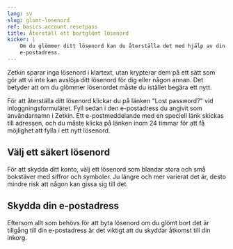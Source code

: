 ```yaml
---
lang: sv
slug: glomt-losenord
ref: basics.account.resetpass
title: Återställ ett bortglömt lösenord
kicker: |
    Om du glömmer ditt lösenord kan du återställa det med hjälp av din
    e-postadress.
---
```

Zetkin sparar inga lösenord i klartext, utan krypterar dem på ett sätt som gör
att vi inte kan avslöja ditt lösenord för dig eller någon annan. Det betyder att
om du glömmer lösenordet måste du istället begära ett nytt.

För att återställa ditt lösenord klickar du på länken "Lost password?" vid
inloggningsformuläret. Fyll sedan i den e-postadress du angivit som
användarnamn i Zetkin. Ett e-postmeddelande med en speciell länk skickas till
adressen, och du måste klicka på länken inom 24 timmar för att få möjlighet
att fylla i ett nytt lösenord.

## Välj ett säkert lösenord
För att skydda ditt konto, välj ett lösenord som blandar stora och små
bokstäver med siffror och symboler. Ju längre och mer varierat det är, desto
mindre risk att någon kan gissa sig till det.

## Skydda din e-postadress
Eftersom allt som behövs för att byta lösenord om du glömt bort det är tillgång
till din e-postadress är det viktigt att du skyddar åtkomst till din inkorg.
